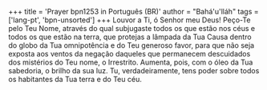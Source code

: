 +++
title = 'Prayer bpn1253 in Português (BR)'
author = "Bahá'u'lláh"
tags = ['lang-pt', 'bpn-unsorted']
+++
Louvor a Ti, ó Senhor meu Deus! Peço-Te pelo Teu Nome, através do qual subjugaste todos os que estão nos céus e todos os que estão na terra, que protejas a lâmpada da Tua Causa dentro do globo da Tua omnipotência e do Teu generoso favor, para que não seja exposta aos ventos da negação daqueles que permanecem descuidados dos mistérios do Teu nome, o Irrestrito. Aumenta, pois, com o óleo da Tua sabedoria, o brilho da sua luz. Tu, verdadeiramente, tens poder sobre todos os habitantes da Tua terra e do Teu céu.
